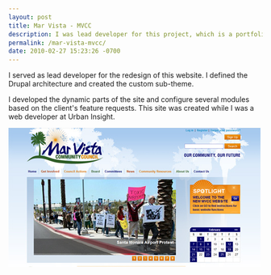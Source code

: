 ```yaml
---
layout: post
title: Mar Vista - MVCC
description: I was lead developer for this project, which is a portfolio site for a journalist. I created the design and built a custom Drupal theme.
permalink: /mar-vista-mvcc/
date: 2010-02-27 15:23:26 -0700
---
```


<p>I served as lead developer for the redesign of this website.
  I defined the Drupal architecture and created the custom sub-theme.</p>

<p>I developed the dynamic parts of the site and configure several modules based on the client's feature requests.
  This site was created while I was a web developer at Urban Insight.</p>
<img src="/img/mvcc.jpg" alt="Mar Vista - MVCC website" title="Mar Vista - MVCC website" />
